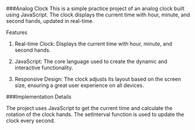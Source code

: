 ###Analog Clock
This is a simple practice project of an analog clock built using JavaScript. The clock displays the current time with hour, minute, and second hands, updated in real-time.

Features
1. Real-time Clock: Displays the current time with hour, minute, and second hands.

2. JavaScript: The core language used to create the dynamic and interactive functionality.

3. Responsive Design: The clock adjusts its layout based on the screen size, ensuring a great user experience on all devices.

###Implementation Details

The project uses JavaScript to get the current time and calculate the rotation of the clock hands. The setInterval function is used to update the clock every second.
